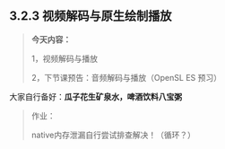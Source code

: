 ## 3.2.3 视频解码与原生绘制播放

> **今天内容：**
>
> 1，视频解码与播放
>
> 2，下节课预告：音频解码与播放（OpenSL ES 预习）



大家自行备好：**瓜子花生矿泉水，啤酒饮料八宝粥**



> 作业：
>
> native内存泄漏自行尝试排查解决！（循环？）